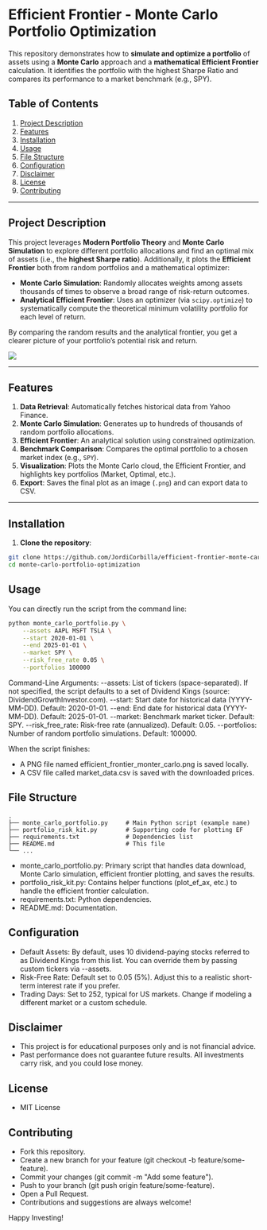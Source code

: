 # Efficient Frontier - Monte Carlo Portfolio Optimization

This repository demonstrates how to **simulate and optimize a portfolio** of assets using a **Monte Carlo** approach and a **mathematical Efficient Frontier** calculation. It identifies the portfolio with the highest Sharpe Ratio and compares its performance to a market benchmark (e.g., SPY).

## Table of Contents

1. [Project Description](#project-description)  
2. [Features](#features)  
3. [Installation](#installation)  
4. [Usage](#usage)  
5. [File Structure](#file-structure)  
6. [Configuration](#configuration)  
7. [Disclaimer](#disclaimer)  
8. [License](#license)  
9. [Contributing](#contributing)

---

## Project Description

This project leverages **Modern Portfolio Theory** and **Monte Carlo Simulation** to explore different portfolio allocations and find an optimal mix of assets (i.e., the **highest Sharpe ratio**). Additionally, it plots the **Efficient Frontier** both from random portfolios and a mathematical optimizer:

- **Monte Carlo Simulation**: Randomly allocates weights among assets thousands of times to observe a broad range of risk-return outcomes.
- **Analytical Efficient Frontier**: Uses an optimizer (via `scipy.optimize`) to systematically compute the theoretical minimum volatility portfolio for each level of return.

By comparing the random results and the analytical frontier, you get a clearer picture of your portfolio’s potential risk and return.

![](https://github.com/JordiCorbilla/monte-carlo-portfolio-optimization/raw/main/efficient_frontier_monter_carlo.png)

---

## Features

1. **Data Retrieval**: Automatically fetches historical data from Yahoo Finance.  
2. **Monte Carlo Simulation**: Generates up to hundreds of thousands of random portfolio allocations.  
3. **Efficient Frontier**: An analytical solution using constrained optimization.  
4. **Benchmark Comparison**: Compares the optimal portfolio to a chosen market index (e.g., `SPY`).  
5. **Visualization**: Plots the Monte Carlo cloud, the Efficient Frontier, and highlights key portfolios (Market, Optimal, etc.).  
6. **Export**: Saves the final plot as an image (`.png`) and can export data to CSV.

---

## Installation

1. **Clone the repository**:
```bash
git clone https://github.com/JordiCorbilla/efficient-frontier-monte-carlo-portfolio-optimization.git
cd monte-carlo-portfolio-optimization
```

## Usage

You can directly run the script from the command line:

```bash
python monte_carlo_portfolio.py \
    --assets AAPL MSFT TSLA \
    --start 2020-01-01 \
    --end 2025-01-01 \
    --market SPY \
    --risk_free_rate 0.05 \
    --portfolios 100000
```

Command-Line Arguments:
--assets: List of tickers (space-separated). If not specified, the script defaults to a set of Dividend Kings (source: DividendGrowthInvestor.com).
--start: Start date for historical data (YYYY-MM-DD). Default: 2020-01-01.
--end: End date for historical data (YYYY-MM-DD). Default: 2025-01-01.
--market: Benchmark market ticker. Default: SPY.
--risk_free_rate: Risk-free rate (annualized). Default: 0.05.
--portfolios: Number of random portfolio simulations. Default: 100000.

When the script finishes:

- A PNG file named efficient_frontier_monter_carlo.png is saved locally.
- A CSV file called market_data.csv is saved with the downloaded prices.

## File Structure
```
.
├── monte_carlo_portfolio.py     # Main Python script (example name)
├── portfolio_risk_kit.py        # Supporting code for plotting EF
├── requirements.txt             # Dependencies list
├── README.md                    # This file
└── ...
```

- monte_carlo_portfolio.py: Primary script that handles data download, Monte Carlo simulation, efficient frontier plotting, and saves the results.
- portfolio_risk_kit.py: Contains helper functions (plot_ef_ax, etc.) to handle the efficient frontier calculation.
- requirements.txt: Python dependencies.
- README.md: Documentation.


## Configuration
- Default Assets: By default, uses 10 dividend-paying stocks referred to as Dividend Kings from this list. You can override them by passing custom tickers via --assets.
- Risk-Free Rate: Default set to 0.05 (5%). Adjust this to a realistic short-term interest rate if you prefer.
- Trading Days: Set to 252, typical for US markets. Change if modeling a different market or a custom schedule.

## Disclaimer
- This project is for educational purposes only and is not financial advice.
- Past performance does not guarantee future results. All investments carry risk, and you could lose money.

## License
- MIT License

## Contributing
- Fork this repository.
- Create a new branch for your feature (git checkout -b feature/some-feature).
- Commit your changes (git commit -m "Add some feature").
- Push to your branch (git push origin feature/some-feature).
- Open a Pull Request.
- Contributions and suggestions are always welcome!

Happy Investing!
